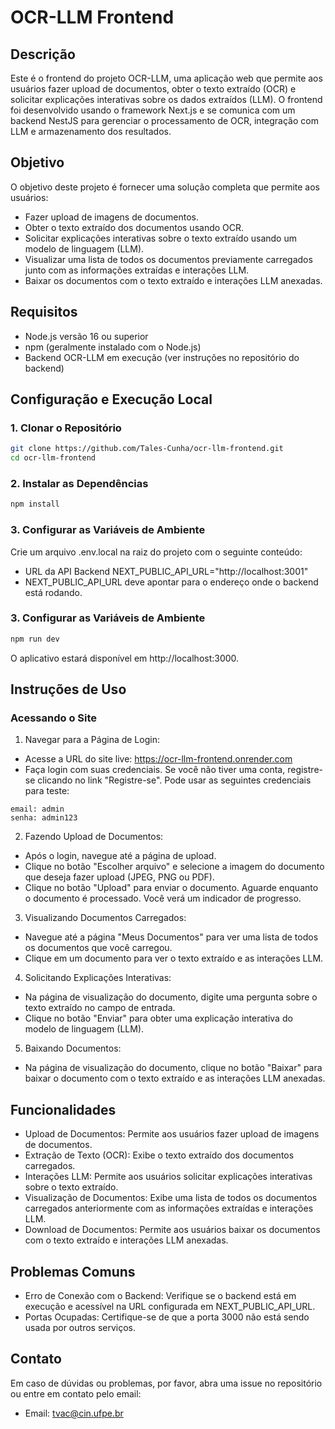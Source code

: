 # OCR-LLM Frontend

## Descrição

Este é o frontend do projeto OCR-LLM, uma aplicação web que permite aos usuários fazer upload de documentos, obter o texto extraído (OCR) e solicitar explicações interativas sobre os dados extraídos (LLM). O frontend foi desenvolvido usando o framework Next.js e se comunica com um backend NestJS para gerenciar o processamento de OCR, integração com LLM e armazenamento dos resultados.

## Objetivo

O objetivo deste projeto é fornecer uma solução completa que permite aos usuários:

- Fazer upload de imagens de documentos.
- Obter o texto extraído dos documentos usando OCR.
- Solicitar explicações interativas sobre o texto extraído usando um modelo de linguagem (LLM).
- Visualizar uma lista de todos os documentos previamente carregados junto com as informações extraídas e interações LLM.
- Baixar os documentos com o texto extraído e interações LLM anexadas.

## Requisitos

- Node.js versão 16 ou superior
- npm (geralmente instalado com o Node.js)
- Backend OCR-LLM em execução (ver instruções no repositório do backend)

## Configuração e Execução Local

### 1. Clonar o Repositório

```bash
git clone https://github.com/Tales-Cunha/ocr-llm-frontend.git
cd ocr-llm-frontend
```
### 2. Instalar as Dependências

```bash
npm install
```

### 3. Configurar as Variáveis de Ambiente
Crie um arquivo .env.local na raiz do projeto com o seguinte conteúdo:
* URL da API Backend
NEXT_PUBLIC_API_URL="http://localhost:3001"
* NEXT_PUBLIC_API_URL deve apontar para o endereço onde o backend está rodando.

### 3. Configurar as Variáveis de Ambiente

```bash
npm run dev
```
O aplicativo estará disponível em http://localhost:3000.

## Instruções de Uso

### Acessando o Site
1. Navegar para a Página de Login:

* Acesse a URL do site live: https://ocr-llm-frontend.onrender.com
* Faça login com suas credenciais. Se você não tiver uma conta, registre-se clicando no link "Registre-se". Pode usar as seguintes credenciais para teste:
```
email: admin
senha: admin123
```

2. Fazendo Upload de Documentos:

* Após o login, navegue até a página de upload.
* Clique no botão "Escolher arquivo" e selecione a imagem do documento que deseja fazer upload (JPEG, PNG ou PDF).
* Clique no botão "Upload" para enviar o documento.
Aguarde enquanto o documento é processado. Você verá um indicador de progresso.

3. Visualizando Documentos Carregados:

* Navegue até a página "Meus Documentos" para ver uma lista de todos os documentos que você carregou.
* Clique em um documento para ver o texto extraído e as interações LLM.

4. Solicitando Explicações Interativas:

* Na página de visualização do documento, digite uma pergunta sobre o texto extraído no campo de entrada.
* Clique no botão "Enviar" para obter uma explicação interativa do modelo de linguagem (LLM).

5. Baixando Documentos:

* Na página de visualização do documento, clique no botão "Baixar" para baixar o documento com o texto extraído e as interações LLM anexadas.

## Funcionalidades
* Upload de Documentos: Permite aos usuários fazer upload de imagens de documentos.
* Extração de Texto (OCR): Exibe o texto extraído dos documentos carregados.
* Interações LLM: Permite aos usuários solicitar explicações interativas sobre o texto extraído.
* Visualização de Documentos: Exibe uma lista de todos os documentos carregados anteriormente com as informações extraídas e interações LLM.
* Download de Documentos: Permite aos usuários baixar os documentos com o texto extraído e interações LLM anexadas.

## Problemas Comuns
* Erro de Conexão com o Backend: Verifique se o backend está em execução e acessível na URL configurada em NEXT_PUBLIC_API_URL.
* Portas Ocupadas: Certifique-se de que a porta 3000 não está sendo usada por outros serviços.

## Contato
Em caso de dúvidas ou problemas, por favor, abra uma issue no repositório ou entre em contato pelo email:

* Email: tvac@cin.ufpe.br